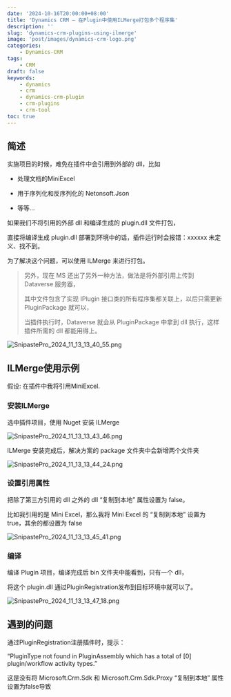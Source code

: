 ```yaml
---
date: '2024-10-16T20:00:00+08:00'
title: 'Dynamics CRM – 在Plugin中使用ILMerge打包多个程序集'
description: ''
slug: 'dynamics-crm-plugins-using-ilmerge'
image: 'post/images/dynamics-crm-logo.png'
categories:
    - Dynamics-CRM
tags:
    - CRM
draft: false
keywords:
    - dynamics
    - crm
    - dynamics-crm-plugin
    - crm-plugins
    - crm-tool
toc: true
---
```


## 简述

实施项目的时候，难免在插件中会引用到外部的 dll，比如

- 处理文档的MiniExcel

- 用于序列化和反序列化的 Netonsoft.Json

- 等等...

如果我们不将引用的外部 dll 和编译生成的 plugin.dll 文件打包，

直接将编译生成 plugin.dll 部署到环境中的话，插件运行时会报错：xxxxxx 未定义、找不到。

为了解决这个问题，可以使用 ILMerge 来进行打包。

> 另外，现在 MS 还出了另外一种方法，做法是将外部引用上传到 Dataverse 服务器，
>
>其中文件包含了实现 IPlugin 接口类的所有程序集都关联上，以后只需更新 PluginPackage 就可以，
>
>当插件执行时，Dataverse 就会从 PluginPackage 中拿到 dll 执行，这样插件所需的 dll 都能用得上。

![SnipastePro_2024_11_13_13_40_55.png](post/images/SnipastePro_2024_11_13_13_40_55.png)

## ILMerge使用示例

假设: 在插件中我将引用MiniExcel.

### 安装ILMerge

选中插件项目，使用 Nuget 安装 ILMerge

![SnipastePro_2024_11_13_13_43_46.png](post/images/SnipastePro_2024_11_13_13_43_46.png)

ILMerge 安装完成后，解决方案的 package 文件夹中会新增两个文件夹

![SnipastePro_2024_11_13_13_44_24.png](post/images/SnipastePro_2024_11_13_13_44_24.png)

### 设置引用属性

把除了第三方引用的 dll 之外的 dll “复制到本地” 属性设置为 false。

比如我引用的是 Mini Excel，那么我将 Mini Excel 的 “复制到本地” 设置为 true，其余的都设置为 false

![SnipastePro_2024_11_13_13_45_41.png](post/images/SnipastePro_2024_11_13_13_45_41.png)

### 编译

编译 Plugin 项目，编译完成后 bin 文件夹中能看到，只有一个 dll，

将这个 plugin.dll 通过PluginRegistration发布到目标环境中就可以了。

![SnipastePro_2024_11_13_13_47_18.png](post/images/SnipastePro_2024_11_13_13_47_18.png)

## 遇到的问题

通过PluginRegistration注册插件时，提示：

“PluginType not found in PluginAssembly which has a total of [0] plugin/workflow activity types.”

这是没有将 Microsoft.Crm.Sdk 和 Microsoft.Crm.Sdk.Proxy “复制到本地” 属性设置为false导致

